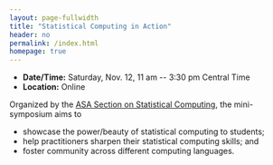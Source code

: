 ```yaml
---
layout: page-fullwidth
title: "Statistical Computing in Action"
header: no
permalink: /index.html
homepage: true
---
```


+ **Date/Time:** Saturday, Nov. 12, 11 am -- 3:30 pm Central Time
+ **Location:** Online

Organized by the [ASA Section on Statistical
Computing](https://community.amstat.org/jointscsg-section/home), the
mini-symposium aims to

+ showcase the power/beauty of statistical computing to students;
+ help practitioners sharpen their statistical computing skills; and
+ foster community across different computing languages.


<!-- ---- -->

<!-- <div class="row-fluid"> -->

<!-- <h4><a href="https://en.wikipedia.org/wiki/Normal_distribution" -->
<!-- target="_blank" rel="noopener">Normal distribution</a></h4> -->

<!-- <h4>From Wikipedia</h4> -->

<!-- <img class="imgfloat" src="docs/normal.png"/> -->

<!-- The normal distribution is the only distribution whose  -->
<!-- cumulants beyond the first two (i.e., other than the mean  -->
<!-- and variance) are zero. It is also the continuous distribution  -->
<!-- with the maximum entropy for a specified mean and variance. -->
<!-- Geary has shown, assuming that the mean and variance are finite,  -->
<!-- that the normal distribution is the only distribution where the  -->
<!-- mean and variance calculated from a set of independent draws are  -->
<!-- independent of each other. -->

<!-- </div> -->

<!-- ---- -->

<!-- [ggplot2 cheatsheet](docs/ggplot2-cheatsheet.pdf) -->

<!-- ---- -->
